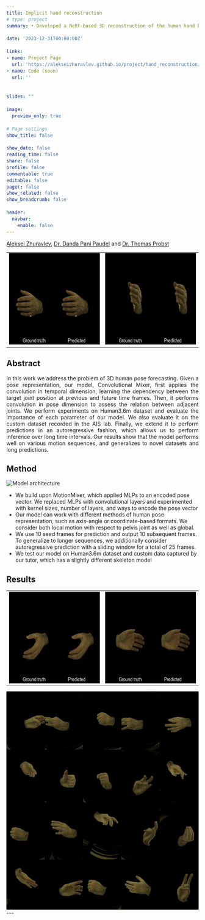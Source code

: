```yaml
---
title: Implicit hand reconstruction
# type: project
summary: • Developed a NeRF-based 3D reconstruction of the human hand based on Interhand2.6m dataset; Introduced perceptual loss (LPIPS) to enhance the visual quality

date: '2023-12-31T00:00:00Z'

links:
- name: Project Page
  url: 'https://alekseizhuravlev.github.io/project/hand_reconstruction/'
- name: Code (soon)
  url: ''


slides: ""

image:
  preview_only: true

# Page settings
show_title: false

show_date: false
reading_time: false
share: false
profile: false
commentable: true
editable: false
pager: false
show_related: false
show_breadcrumb: false

header:
  navbar:
    enable: false
---
```


<!-- <div align="center">
  <b>Aleksei Zhuravlev, [Dr. Danda Pani Paudel](https://people.ee.ethz.ch/~paudeld/), [Dr. Thomas Probst](https://probstt.bitbucket.io/)</b><br>
  <b><i>University of Bonn</i></b>
</div> -->

<!-- <p style="text-align: center;"> -->
[Aleksei Zhuravlev](https://alekseizhuravlev.github.io/), [Dr. Danda Pani Paudel](https://people.ee.ethz.ch/~paudeld/) and [Dr. Thomas Probst](https://probstt.bitbucket.io/)
<!-- </p> -->


<table>
  <tr>
    <td><img src="featured.gif" width="320" height="240"><br /></td>
    <td><img src="cam400280.gif" width="320" height="240"><br /></td>
    </tr>
</table>


## Abstract

<div style="text-align: justify"> 
In this work we address the problem of 3D human pose forecasting. Given a pose representation, our model, Convolutional Mixer, first applies the convolution in temporal dimension, learning the dependency between the target joint position at previous and future time frames. Then, it performs convolution in pose dimension to assess the relation between adjacent joints. We perform experiments on Human3.6m dataset and evaluate the importance of each parameter of our model.  We also evaluate it on the custom dataset recorded in the AIS lab. Finally, we extend it to perform predictions in an autoregressive fashion, which allows us to perform inference over long time intervals. Our results show that the model performs well on various motion sequences, and generalizes to novel datasets and long predictions.
</div>


## Method


![Model architecture](visualization/Model_architecture.png)

- We build upon MotionMixer, which applied MLPs to an encoded pose vector. We replaced MLPs with convolutional layers and experimented with kernel sizes, number of layers, and ways to encode the pose vector
- Our model can work with different methods of human pose representation, such as axis-angle or coordinate-based formats. We consider both local motion with respect to pelvis joint as well as global. 
- We use 10 seed frames for prediction and output 10 subsequent frames. To generalize to longer sequences, we additionally consider autoregressive prediction with a sliding window for a total of 25 frames.
- We test our model on Human3.6m dataset and custom data captured by our tutor, which has a slightly different skeleton model

## Results
<table>
  <tr>
    <td><img src="cam400293.gif" width="320" height="240"><br /></td>
    <td><img src="cam400296.gif" width="320" height="240"><br /></td>
  </tr>
</table>

<img src="multi_pose.png" align="center">
---
